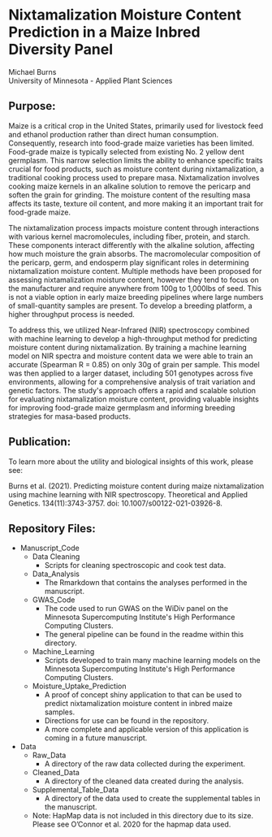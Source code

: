# Nixtamalization Moisture Content Prediction in a Maize Inbred Diversity Panel
Michael Burns <br> University of Minnesota - Applied Plant Sciences

## Purpose:
Maize is a critical crop in the United States, primarily used for livestock feed and ethanol production rather than direct 
human consumption. Consequently, research into food-grade maize varieties has been limited. Food-grade maize is typically 
selected from existing No. 2 yellow dent germplasm. This narrow selection limits the ability to enhance specific traits 
crucial for food products, such as moisture content during nixtamalization, a traditional cooking process used to prepare masa. 
Nixtamalization involves cooking maize kernels in an alkaline solution to remove the pericarp and soften the grain for grinding. 
The moisture content of the resulting masa affects its taste, texture oil content, and more making it an important trait for 
food-grade maize.

The nixtamalization process impacts moisture content through interactions with various kernel macromolecules, including fiber, 
protein, and starch. These components interact differently with the alkaline solution, affecting how much moisture the grain 
absorbs. The macromolecular composition of the pericarp, germ, and endosperm play significant roles in determining nixtamalization 
moisture content. Multiple methods have been proposed for assessing nixtamalization moisture content, however they tend to focus
on the manufacturer and require anywhere from 100g to 1,000lbs of seed. This is not a viable option in early maize breeding pipelines
where large numbers of small-quantity samples are present. To develop a breeding platform, a higher throughput process is needed.

To address this, we utilized Near-Infrared (NIR) spectroscopy combined with machine learning to develop a high-throughput method 
for predicting moisture content during nixtamalization. By training a machine learning model on NIR spectra and moisture content 
data we were able to train an accurate (Spearman R = 0.85) on only 30g of grain per sample. This model was then applied to a larger 
dataset, including 501 genotypes across five environments, allowing for a comprehensive analysis of trait variation and genetic factors. 
The study's approach offers a rapid and scalable solution for evaluating nixtamalization moisture content, providing valuable 
insights for improving food-grade maize germplasm and informing breeding strategies for masa-based products.

## Publication:
To learn more about the utility and biological insights of this work, please see:

Burns et al. (2021). Predicting moisture content during maize nixtamalization using machine learning with NIR spectroscopy.
Theoretical and Applied Genetics. 134(11):3743-3757.
doi: 10.1007/s00122-021-03926-8.

## Repository Files:
- Manuscript_Code
  - Data Cleaning
    - Scripts for cleaning spectroscopic and cook test data.
  - Data_Analysis
    - The Rmarkdown that contains the analyses performed in the manuscript.
  - GWAS_Code
    - The code used to run GWAS on the WiDiv panel on the Minnesota Supercomputing Institute's High Performance Computing Clusters.
    - The general pipeline can be found in the readme within this directory.
  - Machine_Learning
    - Scripts developed to train many machine learning models on the Minnesota Supercomputing Institute's High Performance Computing Clusters.
  - Moisture_Uptake_Prediction
    - A proof of concept shiny application to that can be used to predict nixtamalization moisture content in inbred maize samples.
    - Directions for use can be found in the repository.
    - A more complete and applicable version of this application is coming in a future manuscript.
- Data
  - Raw_Data
    - A directory of the raw data collected during the experiment.  
  - Cleaned_Data
    - A directory of the cleaned data created during the analysis.
  - Supplemental_Table_Data
    - A directory of the data used to create the supplemental tables in the manuscript.
  - Note: HapMap data is not included in this directory due to its size. Please see O’Connor et al. 2020 for the hapmap data used.
 
